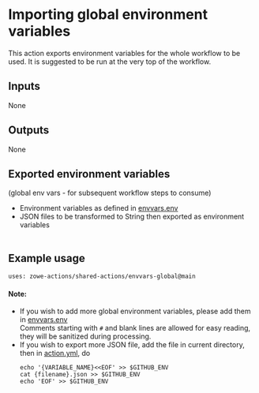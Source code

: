 # Importing global environment variables

This action exports environment variables for the whole workflow to be used. It is suggested to be run at the very top of the workflow.

## Inputs
None

## Outputs
None

## Exported environment variables 
(global env vars - for subsequent workflow steps to consume)
- Environment variables as defined in [envvars.env](./envvars.env)
- JSON files to be transformed to String then exported as environment variables 
<br /><br />

## Example usage
```
uses: zowe-actions/shared-actions/envvars-global@main
```
#### Note:
- If you wish to add more global environment variables, please add them in [envvars.env](./envvars.env)\
  Comments starting with `#` and blank lines are allowed for easy reading, they will be sanitized during processing.
- If you wish to export more JSON file, add the file in current directory, then in [action.yml](./action.yml), do
  ```
  echo '{VARIABLE_NAME}<<EOF' >> $GITHUB_ENV
  cat {filename}.json >> $GITHUB_ENV
  echo 'EOF' >> $GITHUB_ENV
  ```
